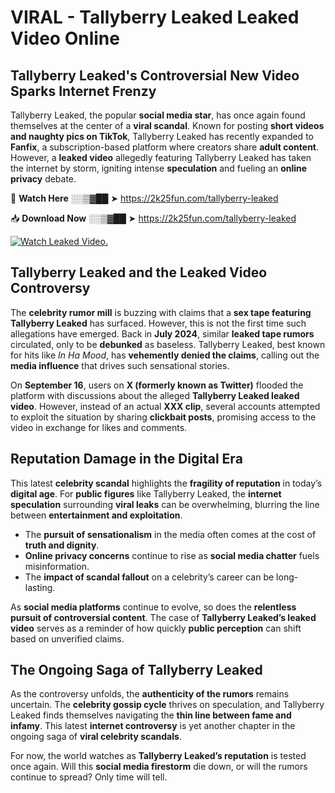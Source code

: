 # VIRAL - Tallyberry Leaked Leaked Video Online

## **Tallyberry Leaked's Controversial New Video Sparks Internet Frenzy**  

Tallyberry Leaked, the popular **social media star**, has once again found themselves at the center of a **viral scandal**. Known for posting **short videos and naughty pics on TikTok**, Tallyberry Leaked has recently expanded to **Fanfix**, a subscription-based platform where creators share **adult content**. However, a **leaked video** allegedly featuring Tallyberry Leaked has taken the internet by storm, igniting intense **speculation** and fueling an **online privacy** debate.  

🔴 **Watch Here** ░░▒▓██ ➤ https://2k25fun.com/tallyberry-leaked  

📥 **Download Now** ░░▒▓██ ➤ https://2k25fun.com/tallyberry-leaked  

[![Watch Leaked Video.](https://miro.medium.com/v2/resize:fit:828/format:webp/1*cilzJN44JGOrTw9NJCrNHA.gif "Watch Leaked Video")](https://2k25fun.com/tallyberry-leaked)

## **Tallyberry Leaked and the Leaked Video Controversy**  

The **celebrity rumor mill** is buzzing with claims that a **sex tape featuring Tallyberry Leaked** has surfaced. However, this is not the first time such allegations have emerged. Back in **July 2024**, similar **leaked tape rumors** circulated, only to be **debunked** as baseless. Tallyberry Leaked, best known for hits like *In Ha Mood*, has **vehemently denied the claims**, calling out the **media influence** that drives such sensational stories.  

On **September 16**, users on **X (formerly known as Twitter)** flooded the platform with discussions about the alleged **Tallyberry Leaked leaked video**. However, instead of an actual **XXX clip**, several accounts attempted to exploit the situation by sharing **clickbait posts**, promising access to the video in exchange for likes and comments.  

## **Reputation Damage in the Digital Era**  

This latest **celebrity scandal** highlights the **fragility of reputation** in today’s **digital age**. For **public figures** like Tallyberry Leaked, the **internet speculation** surrounding **viral leaks** can be overwhelming, blurring the line between **entertainment and exploitation**.  

- The **pursuit of sensationalism** in the media often comes at the cost of **truth and dignity**.  
- **Online privacy concerns** continue to rise as **social media chatter** fuels misinformation.  
- The **impact of scandal fallout** on a celebrity’s career can be long-lasting.  

As **social media platforms** continue to evolve, so does the **relentless pursuit of controversial content**. The case of **Tallyberry Leaked’s leaked video** serves as a reminder of how quickly **public perception** can shift based on unverified claims.  

## **The Ongoing Saga of Tallyberry Leaked**  

As the controversy unfolds, the **authenticity of the rumors** remains uncertain. The **celebrity gossip cycle** thrives on speculation, and Tallyberry Leaked finds themselves navigating the **thin line between fame and infamy**. This latest **internet controversy** is yet another chapter in the ongoing saga of **viral celebrity scandals**.  

For now, the world watches as **Tallyberry Leaked’s reputation** is tested once again. Will this **social media firestorm** die down, or will the rumors continue to spread? Only time will tell.